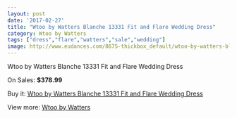 ```yaml
---
layout: post
date: '2017-02-27'
title: "Wtoo by Watters Blanche 13331 Fit and Flare Wedding Dress"
category: Wtoo by Watters
tags: ["dress","flare","watters","sale","wedding"]
image: http://www.eudances.com/8675-thickbox_default/wtoo-by-watters-blanche-13331-fit-and-flare-wedding-dress.jpg
---
```

Wtoo by Watters Blanche 13331 Fit and Flare Wedding Dress

On Sales: **$378.99**
<a href="https://www.eudances.com/en/wtoo-by-watters/2936-wtoo-by-watters-blanche-13331-fit-and-flare-wedding-dress.html"><amp-img layout="responsive" width="600" height="600" src="//www.eudances.com/8675-thickbox_default/wtoo-by-watters-blanche-13331-fit-and-flare-wedding-dress.jpg" alt="Wtoo by Watters Blanche 13331 Fit and Flare Wedding Dress 0" /></a>
<a href="https://www.eudances.com/en/wtoo-by-watters/2936-wtoo-by-watters-blanche-13331-fit-and-flare-wedding-dress.html"><amp-img layout="responsive" width="600" height="600" src="//www.eudances.com/8676-thickbox_default/wtoo-by-watters-blanche-13331-fit-and-flare-wedding-dress.jpg" alt="Wtoo by Watters Blanche 13331 Fit and Flare Wedding Dress 1" /></a>
<a href="https://www.eudances.com/en/wtoo-by-watters/2936-wtoo-by-watters-blanche-13331-fit-and-flare-wedding-dress.html"><amp-img layout="responsive" width="600" height="600" src="//www.eudances.com/8677-thickbox_default/wtoo-by-watters-blanche-13331-fit-and-flare-wedding-dress.jpg" alt="Wtoo by Watters Blanche 13331 Fit and Flare Wedding Dress 2" /></a>
<a href="https://www.eudances.com/en/wtoo-by-watters/2936-wtoo-by-watters-blanche-13331-fit-and-flare-wedding-dress.html"><amp-img layout="responsive" width="600" height="600" src="//www.eudances.com/8678-thickbox_default/wtoo-by-watters-blanche-13331-fit-and-flare-wedding-dress.jpg" alt="Wtoo by Watters Blanche 13331 Fit and Flare Wedding Dress 3" /></a>

Buy it: [Wtoo by Watters Blanche 13331 Fit and Flare Wedding Dress](https://www.eudances.com/en/wtoo-by-watters/2936-wtoo-by-watters-blanche-13331-fit-and-flare-wedding-dress.html "Wtoo by Watters Blanche 13331 Fit and Flare Wedding Dress")

View more: [Wtoo by Watters](https://www.eudances.com/en/49-wtoo-by-watters "Wtoo by Watters")